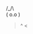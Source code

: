 [comment]: <img src="general_stats.svg" alt="GitHub Statistics" loading="lazy">

[comment]: <img src="language_stats.svg" alt="Top Languages" loading="lazy">

  /\_/\  
 ( o.o ) 
  > ^ <

